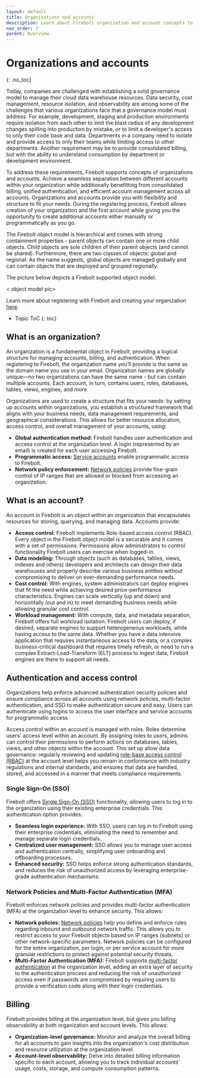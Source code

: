 ```yaml
---
layout: default
title: Organizations and accounts
description: Learn about Firebolt organization and account concepts to help you administer and manage your Firebolt account.
nav_order: 2
parent: Overview
---
```


# Organizations and accounts
{: .no_toc}

Today, companies are challenged with establishing a solid governance model to manage their cloud data warehouse resources. Data security, cost management, resource isolation, and observability are among some of the challenges that various organizations face that a governance model must address.
For example, development, staging and production environments require isolation from each other to limit the blast radius of any development changes spilling into production by mistake, or to limit a developer's access to only their code base and data. Departments in a company need to isolate and provide access to only their teams while limiting access to other departments. Another requirement may be to provide consolidated billing, but with the ability to understand consumption by department or development environment.

To address these requirements, Firebolt supports concepts of organizations and accounts. Achieve a seamless separation between different accounts within your organization while additionally benefitting from consolidated billing, unified authentication, and efficient account management across all accounts. Organizations and accounts provide you with flexibility and structure to fit your needs. During the registering process, Firebolt allows creation of your organization and the first account while giving you the opportunity to create additional accounts either manually or programmatically as you go.

The Firebolt object model is hierarchical and comes with strong containment properties - parent objects can contain one or more child objects. Child objects are sole children of their parent objects (and cannot be shared). Furthermore, there are two classes of objects: global and regional. As the name suggests, global objects are managed globally and can contain objects that are deployed and grouped regionally. 

The picture below depicts a Firebolt supported object model.

< object model pic>


Learn more about registering with Firebolt and creating your organization [here](../Guides/managing-your-organization/creating-an-organization.md).

* Topic ToC
{: toc}

## What is an organization?
An organization is a fundamental object in Firebolt, providing a logical structure for managing accounts, billing, and authentication. When registering to Firebolt, the organization name you’ll provide is the same as the domain name you use in your email. Organization names are globally unique—no two organizations can have the same name - but can contain multiple accounts. Each account, in turn, contains users, roles, databases, tables, views, engines, and more.

Organizations are used to create a structure that fits your needs: by setting up accounts within organizations, you establish a structured framework that aligns with your business needs, data management requirements, and geographical considerations. This allows for better resource allocation, access control, and overall management of your accounts, using:
 
- **Global authentication method:** Firebolt handles user authentication and access control at the organization level. A login (represented by an email) is created for each user accessing Firebolt.
- **Programmatic access:** [Service accounts](../Guides/managing-your-organization/service-accounts.md) enable programmatic access to Firebolt.
- **Network policy enforcement:** [Network policies](../Guides/managing-your-organization/network-policies.md) provide fine-grain control of IP ranges that are allowed or blocked from accessing an organization.

## What is an account?
An account in Firebolt is an object within an organization that encapsulates resources for storing, querying, and managing data. Accounts provide:
 
- **Access control:** Firebolt implements Role-based access control (RBAC). Every object in the Firebolt object model is a securable and it comes with a set of permissions. Permissions allow administrators to control functionality Firebolt users can exercise when logged-in.
- **Data modeling:** Through objects (such as databases, tables, views, indexes and others) developers and architects can design their data warehouses and properly describe various business entities without compromising to deliver on ever-demanding performance needs.
- **Cost control:** With engines, system administrators can deploy engines that fit the need while achieving desired price-performance characteristics. Engines can scale vertically (up and down) and horizontally (out and in) to meet demanding business needs while allowing granular cost control.
- **Workload management:** With compute, data, and metadata separation, Firebolt offers full workload isolation. Firebolt users can deploy, if desired, separate engines to support heterogeneous workloads, while having access to the same data. Whether you have a data intensive application that requires instantaneous access to the data, or a complex business-critical dashboard that requires timely refresh, or need to run a complex Extract-Load-Transform (ELT) process to ingest data, Firebolt engines are there to support all needs.

## Authentication and access control
Organizations help enforce advanced authentication security policies and ensure compliance across all accounts using network policies, multi-factor authentication, and SSO to make authentication secure and easy. Users can authenticate using logins to access the user interface and service accounts for programmatic access. 

Access control within an account is managed with roles. Roles determine users' access level within an account. By assigning roles to users, admins can control their permissions to perform actions on databases, tables, views, and other objects within the account. This set up allow data governance: regularly reviewing and updating [role-base access control (RBAC)](../Guides/managing-your-organization/rbac.md) at the account level helps you remain in conformance with industry regulations and internal standards, and ensures that data are handled, stored, and accessed in a manner that meets compliance requirements.

### Single Sign-On (SSO)
Firebolt offers [Single Sign-On (SSO)](../Guides/managing-your-organization/sso/sso.md) functionality, allowing users to log in to the organization using their existing enterprise credentials. This authentication option provides: 
- **Seamless login experience:** With SSO, users can log in to Firebolt using their enterprise credentials, eliminating the need to remember and manage separate login credentials.
- **Centralized user management:** SSO allows you to manage user access and authentication centrally, simplifying user onboarding and offboarding processes. 
- **Enhanced security:** SSO helps enforce strong authentication standards, and reduces the risk of unauthorized access by leveraging enterprise-grade authentication mechanisms. 

### Network Policies and Multi-Factor Authentication (MFA)
Firebolt enforces network policies and provides multi-factor authentication (MFA) at the organization level to enhance security. This allows: 

- **Network policies:** [Network policies](../Guides/managing-your-organization/network-policies.md) help you define and enforce rules regarding inbound and outbound network traffic. This allows you to restrict access to your Firebolt objects based on IP ranges (subnets) or other network-specific parameters. Network policies can be configured for the entire organization, per login, or per service account for more granular restrictions to protect against potential security threats.
- **Multi-Factor Authentication (MFA):** Firebolt supports [multi-factor authentication](../Guides/managing-your-organization/enabling-mfa.md) at the organization level, adding an extra layer of security to the authentication process and reducing the risk of unauthorized access even if passwords are compromised by requiring users to provide a verification code along with their login credentials. 

## Billing
Firebolt provides billing at the organization level, but gives you billing observability at both organization and account levels. This allows: 

- **Organization-level governance:** Monitor and analyze the overall billing for all accounts to gain insights into the organization's cost distribution and resource utilization at the organization level. 
- **Account-level observability:** Delve into detailed billing information specific to each account, allowing you to track individual accounts' usage, costs, storage, and compute consumption patterns.